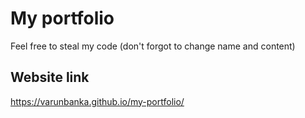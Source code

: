 # My portfolio
Feel free to steal my code (don't forgot to change name and content)

## Website link
https://varunbanka.github.io/my-portfolio/

